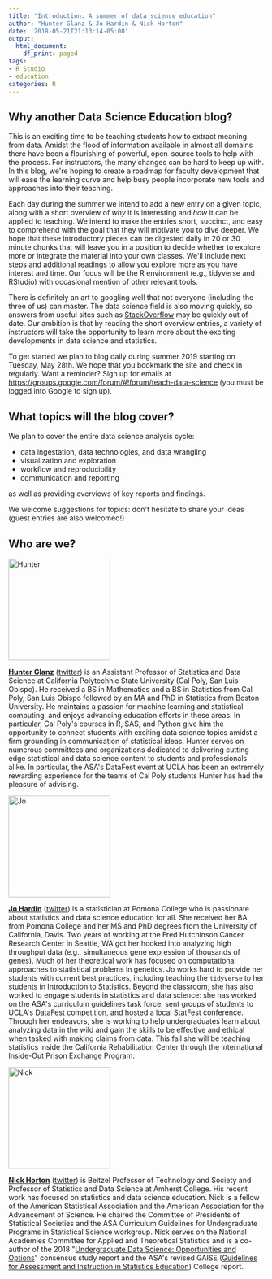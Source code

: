 ```yaml
---
title: "Introduction: A summer of data science education"
author: "Hunter Glanz & Jo Hardin & Nick Horton"
date: '2018-05-21T21:13:14-05:00'
output:
  html_document:
    df_print: paged
tags:
- R Studio
- education
categories: R
---
```





## Why another Data Science Education blog?

This is an exciting time to be teaching students how to extract meaning from data.  Amidst the flood of information available in almost all domains there have been a flourishing of powerful, open-source tools to help with the process. For instructors, the many changes can be hard to keep up with.  In this blog, we're hoping to create a roadmap for faculty development that will ease the learning curve and help busy people incorporate new tools and approaches into their teaching.  

Each day during the summer we intend to add a new entry on a given topic, along with a short overview of *why* it is interesting and *how* it can be applied to teaching.  We intend to make the entries short, succinct, and easy to comprehend with the goal that they will motivate you to dive deeper.  We hope that these introductory pieces can be digested daily in 20 or 30 minute chunks that will leave you in a position to decide whether to explore more or integrate the material into your own classes.  We'll include next steps and additional readings to allow you explore more as you have interest and time.  Our focus will be the R environment (e.g., tidyverse and RStudio) with occasional mention of other relevant tools.


There is definitely an art to googling well that not everyone (including the three of us) can master. The data science field is also moving quickly, so answers from useful sites such as [StackOverflow](https://stackoverflow.com) may be quickly out of date.  Our ambition is that by reading the short overview entries, a variety of instructors will take the opportunity to learn more about the exciting developments in data science and statistics.  

To get started we plan to blog daily during summer 2019 starting on Tuesday, May 28th.  We hope that you bookmark the site and check in regularly.  Want a reminder?  Sign up for emails at https://groups.google.com/forum/#!forum/teach-data-science (you must be logged into Google to sign up).

##  What topics will the blog cover?

We plan to cover the entire data science analysis cycle:

- data ingestation, data technologies, and data wrangling
- visualization and exploration
- workflow and reproducibility
- communication and reporting

as well as providing overviews of key reports and findings.  

We welcome suggestions for topics: don't hesitate to share your ideas (guest entries are also welcomed!)

##  Who are we?

<img alt = 'Hunter' width='200' src='/post/intro/hunter.jpg' />

**[Hunter Glanz](https://statistics.calpoly.edu/hunter-glanz)** ([twitter](https://twitter.com/hglanz)) is an Assistant Professor of Statistics and Data Science at California Polytechnic State University (Cal Poly, San Luis Obispo). He received a BS in Mathematics and a BS in Statistics from Cal Poly, San Luis Obispo followed by an MA and PhD in Statistics from Boston University. He maintains a passion for machine learning and statistical computing, and enjoys advancing education efforts in these areas. In particular, Cal Poly's courses in R, SAS, and Python give him the opportunity to connect students with exciting data science topics amidst a firm grounding in communication of statistical ideas. Hunter serves on numerous committees and organizations dedicated to delivering cutting edge statistical and data science content to students and professionals alike. In particular, the ASA's DataFest event at UCLA has been an extremely rewarding experience for the teams of Cal Poly students Hunter has had the pleasure of advising.



<img alt = 'Jo' width='200' src='/post/intro/jo_headshot8.jpg' />

**[Jo Hardin](https://www.pomona.edu/directory/people/johanna-s-hardin)** ([twitter](https://twitter.com/jo_hardin47)) is a statistician at Pomona College who is passionate about statistics and data science education for all.   She received her BA from Pomona College and her MS and PhD degrees from the University of California, Davis.  Two years of working at the Fred Hutchinson Cancer Research Center in Seattle, WA got her hooked into analyzing high throughput data (e.g., simultaneous gene expression of thousands of genes).   Much of her theoretical work has focused on computational approaches to  statistical problems in genetics.  Jo works hard to provide her students with current best practices, including teaching the `tidyverse` to her students in Introduction to Statistics.  Beyond the classroom, she has also worked to engage students in statistics and data science: she has worked on the ASA's curriculum guidelines task force, sent groups of students to UCLA's DataFest competition, and hosted a local StatFest conference.  Through her endeavors, she is working to help undergraduates learn about analyzing data in the wild and gain the skills to be effective and ethical when tasked with making claims from data.  This fall she will be teaching statistics inside the California Rehabilitation Center through the international [Inside-Out Prison Exchange Program](http://www.insideoutcenter.org/).


<img alt = 'Nick' width='200' src='/post/intro/nick.jpg' />

**[Nick Horton](https://www.amherst.edu/people/facstaff/nhorton)** ([twitter](https://twitter.com/askdrstats)) is Beitzel Professor of Technology and Society and Professor of Statistics and Data Science at Amherst College. His recent work has focused on statistics and data science education.  Nick is a fellow of the American Statistical Association and the American Association for the Advancement of Science. He chaired the Committee of Presidents of Statistical Societies and the ASA Curriculum Guidelines for Undergraduate Programs in Statistical Science workgroup.  Nick serves on the National Academies Committee for Applied and Theoretical Statistics and is a co-author of the 2018 "[Undergraduate Data Science: Opportunities and Options](https://nas.edu/envisioningds)" consensus study report and the ASA's revised GAISE ([Guidelines for Assessment and Instruction in Statistics Education](https://www.amstat.org/asa/education/Guidelines-for-Assessment-and-Instruction-in-Statistics-Education-Reports.aspx)) College report.
